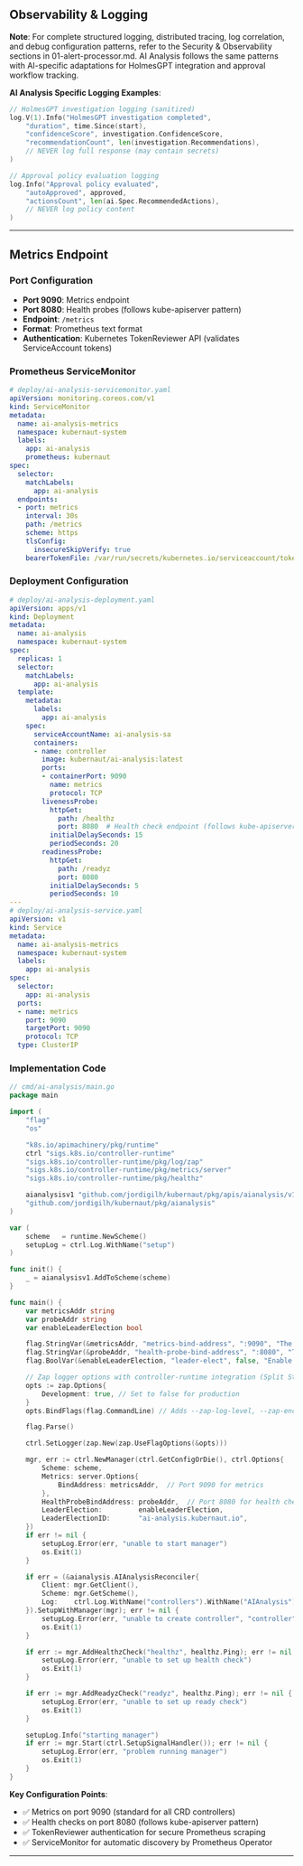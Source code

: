 ## Observability & Logging

**Note**: For complete structured logging, distributed tracing, log correlation, and debug configuration patterns, refer to the Security & Observability sections in 01-alert-processor.md. AI Analysis follows the same patterns with AI-specific adaptations for HolmesGPT integration and approval workflow tracking.

**AI Analysis Specific Logging Examples**:

```go
// HolmesGPT investigation logging (sanitized)
log.V(1).Info("HolmesGPT investigation completed",
    "duration", time.Since(start),
    "confidenceScore", investigation.ConfidenceScore,
    "recommendationCount", len(investigation.Recommendations),
    // NEVER log full response (may contain secrets)
)

// Approval policy evaluation logging
log.Info("Approval policy evaluated",
    "autoApproved", approved,
    "actionsCount", len(ai.Spec.RecommendedActions),
    // NEVER log policy content
)
```

---

## Metrics Endpoint

### Port Configuration

- **Port 9090**: Metrics endpoint
- **Port 8080**: Health probes (follows kube-apiserver pattern)
- **Endpoint**: `/metrics`
- **Format**: Prometheus text format
- **Authentication**: Kubernetes TokenReviewer API (validates ServiceAccount tokens)

### Prometheus ServiceMonitor

```yaml
# deploy/ai-analysis-servicemonitor.yaml
apiVersion: monitoring.coreos.com/v1
kind: ServiceMonitor
metadata:
  name: ai-analysis-metrics
  namespace: kubernaut-system
  labels:
    app: ai-analysis
    prometheus: kubernaut
spec:
  selector:
    matchLabels:
      app: ai-analysis
  endpoints:
  - port: metrics
    interval: 30s
    path: /metrics
    scheme: https
    tlsConfig:
      insecureSkipVerify: true
    bearerTokenFile: /var/run/secrets/kubernetes.io/serviceaccount/token
```

### Deployment Configuration

```yaml
# deploy/ai-analysis-deployment.yaml
apiVersion: apps/v1
kind: Deployment
metadata:
  name: ai-analysis
  namespace: kubernaut-system
spec:
  replicas: 1
  selector:
    matchLabels:
      app: ai-analysis
  template:
    metadata:
      labels:
        app: ai-analysis
    spec:
      serviceAccountName: ai-analysis-sa
      containers:
      - name: controller
        image: kubernaut/ai-analysis:latest
        ports:
        - containerPort: 9090
          name: metrics
          protocol: TCP
        livenessProbe:
          httpGet:
            path: /healthz
            port: 8080  # Health check endpoint (follows kube-apiserver pattern)
          initialDelaySeconds: 15
          periodSeconds: 20
        readinessProbe:
          httpGet:
            path: /readyz
            port: 8080
          initialDelaySeconds: 5
          periodSeconds: 10
---
# deploy/ai-analysis-service.yaml
apiVersion: v1
kind: Service
metadata:
  name: ai-analysis-metrics
  namespace: kubernaut-system
  labels:
    app: ai-analysis
spec:
  selector:
    app: ai-analysis
  ports:
  - name: metrics
    port: 9090
    targetPort: 9090
    protocol: TCP
  type: ClusterIP
```

### Implementation Code

```go
// cmd/ai-analysis/main.go
package main

import (
    "flag"
    "os"

    "k8s.io/apimachinery/pkg/runtime"
    ctrl "sigs.k8s.io/controller-runtime"
    "sigs.k8s.io/controller-runtime/pkg/log/zap"
    "sigs.k8s.io/controller-runtime/pkg/metrics/server"
    "sigs.k8s.io/controller-runtime/pkg/healthz"

    aianalysisv1 "github.com/jordigilh/kubernaut/pkg/apis/aianalysis/v1"
    "github.com/jordigilh/kubernaut/pkg/aianalysis"
)

var (
    scheme   = runtime.NewScheme()
    setupLog = ctrl.Log.WithName("setup")
)

func init() {
    _ = aianalysisv1.AddToScheme(scheme)
}

func main() {
    var metricsAddr string
    var probeAddr string
    var enableLeaderElection bool

    flag.StringVar(&metricsAddr, "metrics-bind-address", ":9090", "The address the metric endpoint binds to.")
    flag.StringVar(&probeAddr, "health-probe-bind-address", ":8080", "The address the probe endpoint binds to.")
    flag.BoolVar(&enableLeaderElection, "leader-elect", false, "Enable leader election for controller manager.")

    // Zap logger options with controller-runtime integration (Split Strategy)
    opts := zap.Options{
        Development: true, // Set to false for production
    }
    opts.BindFlags(flag.CommandLine) // Adds --zap-log-level, --zap-encoder, etc.

    flag.Parse()

    ctrl.SetLogger(zap.New(zap.UseFlagOptions(&opts)))

    mgr, err := ctrl.NewManager(ctrl.GetConfigOrDie(), ctrl.Options{
        Scheme: scheme,
        Metrics: server.Options{
            BindAddress: metricsAddr,  // Port 9090 for metrics
        },
        HealthProbeBindAddress: probeAddr,  // Port 8080 for health checks
        LeaderElection:         enableLeaderElection,
        LeaderElectionID:       "ai-analysis.kubernaut.io",
    })
    if err != nil {
        setupLog.Error(err, "unable to start manager")
        os.Exit(1)
    }

    if err = (&aianalysis.AIAnalysisReconciler{
        Client: mgr.GetClient(),
        Scheme: mgr.GetScheme(),
        Log:    ctrl.Log.WithName("controllers").WithName("AIAnalysis"),
    }).SetupWithManager(mgr); err != nil {
        setupLog.Error(err, "unable to create controller", "controller", "AIAnalysis")
        os.Exit(1)
    }

    if err := mgr.AddHealthzCheck("healthz", healthz.Ping); err != nil {
        setupLog.Error(err, "unable to set up health check")
        os.Exit(1)
    }

    if err := mgr.AddReadyzCheck("readyz", healthz.Ping); err != nil {
        setupLog.Error(err, "unable to set up ready check")
        os.Exit(1)
    }

    setupLog.Info("starting manager")
    if err := mgr.Start(ctrl.SetupSignalHandler()); err != nil {
        setupLog.Error(err, "problem running manager")
        os.Exit(1)
    }
}
```

**Key Configuration Points**:
- ✅ Metrics on port 9090 (standard for all CRD controllers)
- ✅ Health checks on port 8080 (follows kube-apiserver pattern)
- ✅ TokenReviewer authentication for secure Prometheus scraping
- ✅ ServiceMonitor for automatic discovery by Prometheus Operator

---

